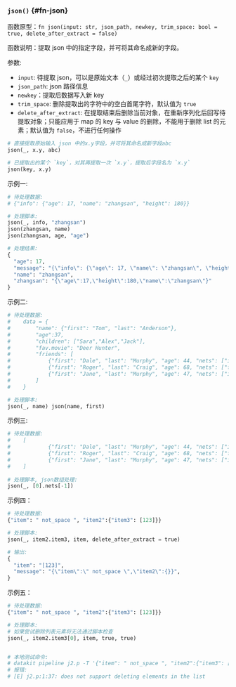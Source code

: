 ### `json()` {#fn-json}

函数原型：`fn json(input: str, json_path, newkey, trim_space: bool = true, delete_after_extract = false)`

函数说明：提取 json 中的指定字段，并可将其命名成新的字段。

参数:

- `input`: 待提取 json，可以是原始文本（`_`）或经过初次提取之后的某个 `key`
- `json_path`: json 路径信息
- `newkey`：提取后数据写入新 key
- `trim_space`: 删除提取出的字符中的空白首尾字符，默认值为 `true`
- `delete_after_extract`: 在提取结束后删除当前对象，在重新序列化后回写待提取对象；只能应用于 map 的 key 与 value 的删除，不能用于删除 list 的元素；默认值为 `false`，不进行任何操作

```python
# 直接提取原始输入 json 中的x.y字段，并可将其命名成新字段abc
json(_, x.y, abc)

# 已提取出的某个 `key`，对其再提取一次 `x.y`，提取后字段名为 `x.y`
json(key, x.y) 
```

示例一:

```python
# 待处理数据: 
# {"info": {"age": 17, "name": "zhangsan", "height": 180}}

# 处理脚本:
json(_, info, "zhangsan")
json(zhangsan, name)
json(zhangsan, age, "age")

# 处理结果:
{
  "age": 17,
  "message": "{\"info\": {\"age\": 17, \"name\": \"zhangsan\", \"height\": 180}}",
  "name": "zhangsan",
  "zhangsan": "{\"age\":17,\"height\":180,\"name\":\"zhangsan\"}"
}
```

示例二:

```python
# 待处理数据:
#    data = {
#        "name": {"first": "Tom", "last": "Anderson"},
#        "age":37,
#        "children": ["Sara","Alex","Jack"],
#        "fav.movie": "Deer Hunter",
#        "friends": [
#            {"first": "Dale", "last": "Murphy", "age": 44, "nets": ["ig", "fb", "tw"]},
#            {"first": "Roger", "last": "Craig", "age": 68, "nets": ["fb", "tw"]},
#            {"first": "Jane", "last": "Murphy", "age": 47, "nets": ["ig", "tw"]}
#        ]
#    }

# 处理脚本:
json(_, name) json(name, first)
```

示例三:

```python
# 待处理数据:
#    [
#            {"first": "Dale", "last": "Murphy", "age": 44, "nets": ["ig", "fb", "tw"]},
#            {"first": "Roger", "last": "Craig", "age": 68, "nets": ["fb", "tw"]},
#            {"first": "Jane", "last": "Murphy", "age": 47, "nets": ["ig", "tw"]}
#    ]
    
# 处理脚本, json数组处理:
json(_, [0].nets[-1])
```

示例四：

```python
# 待处理数据:
{"item": " not_space ", "item2":{"item3": [123]}}

# 处理脚本:
json(_, item2.item3, item, delete_after_extract = true)

# 输出:
{
  "item": "[123]",
  "message": "{\"item\":\" not_space \",\"item2\":{}}",
}
```


示例五：

```python
# 待处理数据:
{"item": " not_space ", "item2":{"item3": [123]}}

# 处理脚本:
# 如果尝试删除列表元素将无法通过脚本检查
json(_, item2.item3[0], item, true, true)


# 本地测试命令:
# datakit pipeline j2.p -T '{"item": " not_space ", "item2":{"item3": [123]}}'
# 报错:
# [E] j2.p:1:37: does not support deleting elements in the list
```